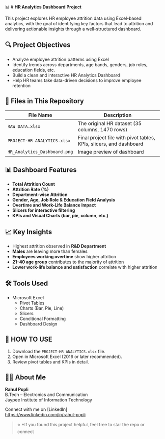  📊 # **HR Analytics Dashboard Project**

This project explores HR employee attrition data using Excel-based analytics, with the goal of identifying key factors that lead to attrition and delivering actionable insights through a well-structured dashboard.

## 🔍 Project Objectives

- Analyze employee attrition patterns using Excel
- Identify trends across departments, age bands, genders, job roles, education fields, etc.
- Build a clean and interactive HR Analytics Dashboard
- Help HR teams take data-driven decisions to improve employee retention

## 📁 Files in This Repository

| File Name                  | Description                                      |
|---------------------------|--------------------------------------------------|
| `RAW DATA.xlsx`           | The original HR dataset (35 columns, 1470 rows)  |
| `PROJECT-HR ANALYTICS.xlsx`| Final project file with pivot tables, KPIs, slicers, and dashboard |
| `HR_Analytics_Dashboard.png`| Image preview of dashboard  |

## 📊 Dashboard Features

- **Total Attrition Count**
- **Attrition Rate (%)**
- **Department-wise Attrition**
- **Gender, Age, Job Role & Education Field Analysis**
- **Overtime and Work-Life Balance Impact**
- **Slicers for interactive filtering**
- **KPIs and Visual Charts (bar, pie, column, etc.)**

## 📈 Key Insights

- Highest attrition observed in **R&D Department**
- **Males** are leaving more than females
- **Employees working overtime** show higher attrition
- **21–40 age group** contributes to the majority of attrition
- **Lower work-life balance and satisfaction** correlate with higher attrition

## 🛠 Tools Used

- Microsoft Excel
  - Pivot Tables
  - Charts (Bar, Pie, Line)
  - Slicers
  - Conditional Formatting
  - Dashboard Design

## 📌 HOW TO USE

1. Download the `PROJECT-HR ANALYTICS.xlsx` file.
2. Open in Microsoft Excel (2016 or later recommended).
3. Review pivot tables and KPIs in detail.

## 🙋‍♂️ About Me

**Rahul Popli**  
B.Tech – Electronics and Communication  
Jaypee Institute of Information Technology  

Connect with me on [LinkedIn]  
https://www.linkedin.com/in/rahul-popli  


> ⭐ *If you found this project helpful, feel free to star the repo or connect
